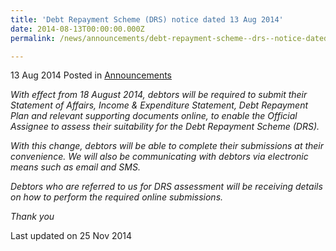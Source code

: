 ```yaml
---
title: 'Debt Repayment Scheme (DRS) notice dated 13 Aug 2014'
date: 2014-08-13T00:00:00.000Z
permalink: /news/announcements/debt-repayment-scheme--drs--notice-dated-13-aug-2014/

---
```




13 Aug 2014 Posted in [Announcements](/news/announcements)

*With effect from 18 August 2014, debtors will be required to submit their Statement of Affairs, Income & Expenditure Statement, Debt Repayment Plan and relevant supporting documents online, to enable the Official Assignee to assess their suitability for the Debt Repayment Scheme (DRS).*
 
*With this change, debtors will be able to complete their submissions at their convenience. We will also be communicating with debtors via electronic means such as email and SMS.*
 
*Debtors who are referred to us for DRS assessment will be receiving details on how to perform the required online submissions.*
 
*Thank you*




<p class="right-side-updated">Last updated on 25 Nov 2014</p> 
